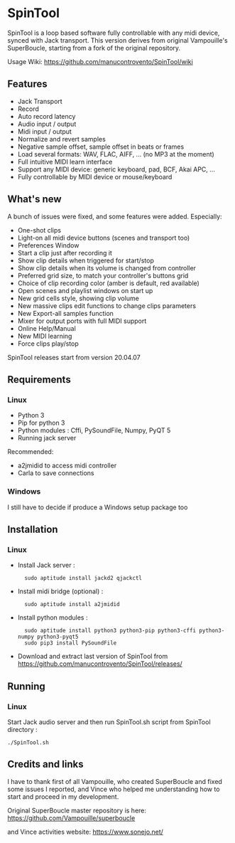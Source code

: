 # SpinTool

SpinTool is a loop based software fully controllable with any midi device,
synced with Jack transport. This version derives from original Vampouille's
SuperBoucle, starting from a fork of the original repository.

Usage Wiki:
https://github.com/manucontrovento/SpinTool/wiki


## Features

* Jack Transport
* Record
* Auto record latency
* Audio input / output
* Midi input / output
* Normalize and revert samples
* Negative sample offset, sample offset in beats or frames
* Load several formats: WAV, FLAC, AIFF, ...  (no MP3 at the moment)
* Full intuitive MIDI learn interface
* Support any MIDI device: generic keyboard, pad, BCF, Akai APC, ...
* Fully controllable by MIDI device or mouse/keyboard

## What's new

A bunch of issues were fixed, and some features were added.
Especially:

* One-shot clips
* Light-on all midi device buttons (scenes and transport too)
* Preferences Window
* Start a clip just after recording it
* Show clip details when triggered for start/stop
* Show clip details when its volume is changed from controller
* Preferred grid size, to match your controller's buttons grid
* Choice of clip recording color (amber is default, red available)
* Open scenes and playlist windows on start up
* New grid cells style, showing clip volume
* New massive clips edit functions to change clips parameters
* New Export-all samples function 
* Mixer for output ports with full MIDI support
* Online Help/Manual
* New MIDI learning
* Force clips play/stop

SpinTool releases start from version 20.04.07

## Requirements

### Linux

* Python 3
* Pip for python 3
* Python modules : Cffi, PySoundFile, Numpy, PyQT 5
* Running jack server

Recommended:
* a2jmidid to access midi controller
* Carla to save connections

### Windows

I still have to decide if produce a Windows setup package too

## Installation

### Linux

* Install Jack server :

        sudo aptitude install jackd2 qjackctl

* Install midi bridge (optional) : 

        sudo aptitude install a2jmidid

* Install python modules : 

        sudo aptitude install python3 python3-pip python3-cffi python3-numpy python3-pyqt5
        sudo pip3 install PySoundFile

* Download and extract last version of SpinTool from https://github.com/manucontrovento/SpinTool/releases/

## Running

### Linux

Start Jack audio server and then run SpinTool.sh script from SpinTool directory :

	./SpinTool.sh

## Credits and links

I have to thank first of all Vampouille, who created SuperBoucle and fixed some
issues I reported, and Vince who helped me understanding how to start and proceed
in my development.

Original SuperBoucle master repository is here: 
	https://github.com/Vampouille/superboucle

and Vince activities website:
	https://www.sonejo.net/

